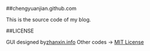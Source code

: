 ##chengyuanjian.github.com

This is the source code of my blog.


##LICENSE

GUI designed by<a href="http://pizn.net" target="_blank">zhanxin.info</a>
Other codes -> <a href="http://zh.wikipedia.org/wiki/MIT_License" target="_blank">MIT License</a>



